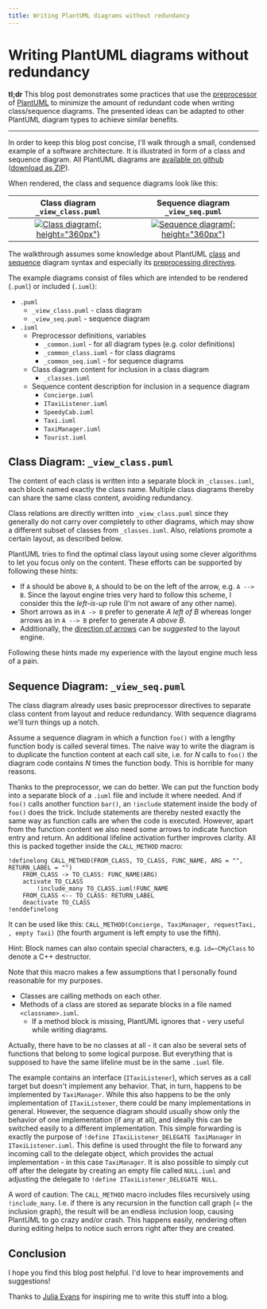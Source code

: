 ```yaml
---
title: Writing PlantUML diagrams without redundancy
---
```


# Writing PlantUML diagrams without redundancy

**tl;dr** This blog post demonstrates some practices that use the [preprocessor](http://plantuml.com/preprocessing) of [PlantUML](http://plantuml.com) to minimize the amount of redundant code when writing class/sequence diagrams. The presented ideas can be adapted to other PlantUML diagram types to achieve similar benefits.

-----

In order to keep this blog post concise, I'll walk through a small, condensed example of a software architecture. It is illustrated in form of a class and sequence diagram. All PlantUML diagrams are [available on github](https://github.com/zimtkeks/zimtkeks.github.io/tree/master/static/2019-03-08-plantuml-diagrams-without-redundancy) ([download as ZIP](https://kinolien.github.io/gitzip/?download=https://github.com/zimtkeks/zimtkeks.github.io/tree/master/static/2019-03-08-plantuml-diagrams-without-redundancy)).

When rendered, the class and sequence diagrams look like this:

| Class diagram `_view_class.puml` | Sequence diagram `_view_seq.puml` |
|:-:|:-:|
| [![Class diagram](../../../../static/2019-03-08-plantuml-diagrams-without-redundancy/view_class.png){: height="360px"}](../../../../static/2019-03-08-plantuml-diagrams-without-redundancy/view_class.png) | [![Sequence diagram](../../../../static/2019-03-08-plantuml-diagrams-without-redundancy/view_seq.png){: height="360px"}](../../../../static/2019-03-08-plantuml-diagrams-without-redundancy/view_seq.png) |


The walkthrough assumes some knowledge about PlantUML [class](http://plantuml.com/class-diagram) and [sequence](http://plantuml.com/sequence-diagram) diagram syntax and especially its [preprocessing directives](http://plantuml.com/preprocessing).

The example diagrams consist of files which are intended to be rendered (`.puml`) or included (`.iuml`):

+ `.puml`
    + `_view_class.puml` - class diagram
    + `_view_seq.puml` - sequence diagram
+ `.iuml`
    + Preprocessor definitions, variables
        + `_common.iuml` - for all diagram types (e.g. color definitions)
        + `_common_class.iuml` - for class diagrams
        + `_common_seq.iuml` - for sequence diagrams
    + Class diagram content for inclusion in a class diagram
        + `_classes.iuml`
    + Sequence content description for inclusion in a sequence diagram
        + `Concierge.iuml`
        + `ITaxiListener.iuml`
        + `SpeedyCab.iuml`
        + `Taxi.iuml`
        + `TaxiManager.iuml`
        + `Tourist.iuml`


## Class Diagram: `_view_class.puml`

The content of each class is written into a separate block in `_classes.iuml`, each block named exactly the class name. Multiple class diagrams thereby can share the same class content, avoiding redundancy.

Class relations are directly written into `_view_class.puml` since they generally do not carry over completely to other diagrams, which may show a different subset of classes from `_classes.iuml`. Also, relations promote a certain layout, as described below.

PlantUML tries to find the optimal class layout using some clever algorithms to let you focus only on the content. These efforts can be supported by following these hints:

+ If `A` should be above `B`, `A` should to be on the left of the arrow, e.g. `A --> B`. Since the layout engine tries very hard to follow this scheme, I consider this the *left-is-up* rule (I'm not aware of any other name).
+ Short arrows as in `A -> B` prefer to generate *A left of B* whereas longer arrows as in `A --> B` prefer to generate *A above B*.
+ Additionally, the [direction of arrows](http://plantuml.com/component-diagram) can be *suggested* to the layout engine.

Following these hints made my experience with the layout engine much less of a pain.

## Sequence Diagram: `_view_seq.puml`

The class diagram already uses basic preprocessor directives to separate class content from layout and reduce redundancy. With sequence diagrams we'll turn things up a notch.

Assume a sequence diagram in which a function `foo()` with a lengthy function body is called several times. The naive way to write the diagram is to duplicate the function content at each call site, i.e. for *N* calls to `foo()` the diagram code contains *N* times the function body. This is horrible for many reasons.

Thanks to the preprocessor, we can do better. We can put the function body into a separate block of a `.iuml` file and include it where needed. And if `foo()` calls another function `bar()`, an `!include` statement inside the body of `foo()` does the trick. Include statements are thereby nested exactly the same way as function calls are when the code is executed.
However, apart from the function content we also need some arrows to indicate function entry and return. An additional lifeline activation further improves clarity. All this is packed together inside the `CALL_METHOD` macro:

```
!definelong CALL_METHOD(FROM_CLASS, TO_CLASS, FUNC_NAME, ARG = "", RETURN_LABEL = "")
    FROM_CLASS -> TO_CLASS: FUNC_NAME(ARG)
    activate TO_CLASS
        !include_many TO_CLASS.iuml!FUNC_NAME
    FROM_CLASS <-- TO_CLASS: RETURN_LABEL
    deactivate TO_CLASS
!enddefinelong
```

It can be used like this: `CALL_METHOD(Concierge, TaxiManager, requestTaxi, , empty Taxi)` (the fourth argument is left empty to use the fifth).

Hint: Block names can also contain special characters, e.g. `id=~CMyClass` to denote a C++ destructor.

Note that this macro makes a few assumptions that I personally found reasonable for my purposes.

+ Classes are calling methods on each other.
+ Methods of a class are stored as separate blocks in a file named `<classname>.iuml`.
    + If a method block is missing, PlantUML ignores that - very useful while writing diagrams.

Actually, there have to be no classes at all - it can also be several sets of functions that belong to some logical purpose. But everything that is supposed to have the same lifeline must be in the same `.iuml` file.

The example contains an interface (`ITaxiListener`), which serves as a call target but doesn't implement any behavior. That, in turn, happens to be implemented by `TaxiManager`. While this also happens to be the only implementation of `ITaxiListener`, there could be many implementations in general. However, the sequence diagram should usually show only the behavior of one implementation (if any at all), and ideally this can be switched easily to a different implementation.
This simple forwarding is exactly the purpose of `!define ITaxiListener_DELEGATE TaxiManager` in `ITaxiListener.iuml`. This define is used throught the file to forward any incoming call to the delegate object, which provides the actual implementation - in this case `TaxiManager`. It is also possible to simply cut off after the delegate by creating an empty file called `NULL.iuml` and adjusting the delegate to `!define ITaxiListener_DELEGATE NULL`.

A word of caution: The `CALL_METHOD` macro includes files recursively using `!include_many`. I.e. if there is any recursion in the function call graph (= the inclusion graph), the result will be an endless inclusion loop, causing PlantUML to go crazy and/or crash. This happens easily, rendering often during editing helps to notice such errors right after they are created.

## Conclusion

I hope you find this blog post helpful. I'd love to hear improvements and suggestions!

Thanks to [Julia Evans](http://jvns.ca) for inspiring me to write this stuff into a blog.
